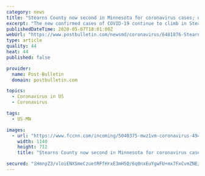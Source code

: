 ```yaml
---
category: news
title: "Stearns County now second in Minnesota for coronavirus cases; death toll passes 500 in state"
excerpt: "The new confirmed cases of COVID-19 continue to climb in Stearns County, as the central Minnesota region reported 186 cases on Thursday, May 7, according to the Minnesota Department of Health. With 1,"
publishedDateTime: 2020-05-07T18:01:00Z
webUrl: "https://www.postbulletin.com/newsmd/coronavirus/6481876-Stearns-County-now-second-in-Minnesota-for-coronavirus-cases-death-toll-passes-500-in-state"
type: article
quality: 44
heat: 44
published: false

provider:
  name: Post-Bulletin
  domain: postbulletin.com

topics:
  - Coronavirus in US
  - Coronavirus

tags:
  - US-MN

images:
  - url: "https://www.fccnn.com/incoming/5040375-mwz1vm-coronavirus-4942077_1920.jpg/alternates/BASE_LANDSCAPE/coronavirus-4942077_1920.jpg"
    width: 1140
    height: 712
    title: "Stearns County now second in Minnesota for coronavirus cases; death toll passes 500 in state"

secured: "iHmnyZ3/vloiENXSmeCzuetRFfHrxE3mH5Q/6q0nxEuYgwFU+mx7FxCvmZNE/xwIsXGWw+KvJPXegQQOvvxlm9NGZZWbZ+oj2D/ZW8X9Pcy5k+b1jPwpZTB4Hry7D69c1E9Ej/e/BwuYJVNdPPfQgew25GK+/c2w/JqW/7/oTrjVYgTDmf6CldpNudGeWqJIuI3QXyouN+Vi7ANV4h7TZ+Gk1yF9NsLxDO4kkp8/g51j7LNZl+hmeVuYM+YqO/eascojlXaDmi5pgq06gM0jD1ffQvoVygEEL0Scmiu9GyacJRGFLkyl11Jmer2+uxveq6R1XXcqN3ntL2GH1ZTrry/7nrpP4CePVzTtisMRPhxTSekta3R4kYP+//dLLujzAyQxKMO7+UsWpxqpAhLgvqhdSerOBO7nPeQJfbVuLtPt24JgokFy0P17onbQoxhDCDofKrgQhDDdJ1F6ZTQEchI/ZXRDZW4H6QKwG7X/iMM=;h9Ckw38+p06X6iLcQH0ekA=="
---
```


